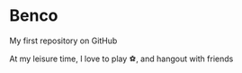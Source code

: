 # Benco

My first repository on GitHub

At my leisure time, I love to play :soccer:, and hangout with friends
